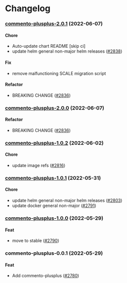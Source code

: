 # Changelog<br>


<a name="commento-plusplus-2.0.1"></a>
### [commento-plusplus-2.0.1](https://github.com/truecharts/apps/compare/commento-plusplus-1.0.2...commento-plusplus-2.0.1) (2022-06-07)

#### Chore

* Auto-update chart README [skip ci]
* update helm general non-major helm releases ([#2838](https://github.com/truecharts/apps/issues/2838))

#### Fix

* remove malfunctioning SCALE migration script

#### Refactor

* BREAKING CHANGE ([#2836](https://github.com/truecharts/apps/issues/2836))



<a name="commento-plusplus-2.0.0"></a>
### [commento-plusplus-2.0.0](https://github.com/truecharts/apps/compare/commento-plusplus-1.0.2...commento-plusplus-2.0.0) (2022-06-07)

#### Refactor

* BREAKING CHANGE ([#2836](https://github.com/truecharts/apps/issues/2836))



<a name="commento-plusplus-1.0.2"></a>
### [commento-plusplus-1.0.2](https://github.com/truecharts/apps/compare/commento-plusplus-1.0.1...commento-plusplus-1.0.2) (2022-06-02)

#### Chore

* update image refs ([#2816](https://github.com/truecharts/apps/issues/2816))



<a name="commento-plusplus-1.0.1"></a>
### [commento-plusplus-1.0.1](https://github.com/truecharts/apps/compare/commento-plusplus-1.0.0...commento-plusplus-1.0.1) (2022-05-31)

#### Chore

* update helm general non-major helm releases ([#2803](https://github.com/truecharts/apps/issues/2803))
* update docker general non-major ([#2791](https://github.com/truecharts/apps/issues/2791))



<a name="commento-plusplus-1.0.0"></a>
### [commento-plusplus-1.0.0](https://github.com/truecharts/apps/compare/commento-plusplus-0.0.1...commento-plusplus-1.0.0) (2022-05-29)

#### Feat

* move to stable ([#2790](https://github.com/truecharts/apps/issues/2790))



<a name="commento-plusplus-0.0.1"></a>
### commento-plusplus-0.0.1 (2022-05-29)

#### Feat

* Add commento-plusplus ([#2780](https://github.com/truecharts/apps/issues/2780))
